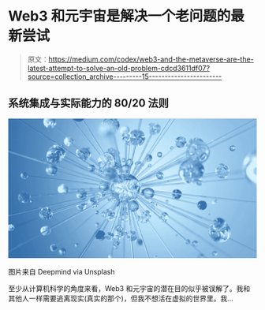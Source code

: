 # Web3 和元宇宙是解决一个老问题的最新尝试

> 原文：<https://medium.com/codex/web3-and-the-metaverse-are-the-latest-attempt-to-solve-an-old-problem-cdcd3611df07?source=collection_archive---------15----------------------->

## 系统集成与实际能力的 80/20 法则

![](img/946ca13307226697062b4dccf607ae8d.png)

图片来自 Deepmind via Unsplash

至少从计算机科学的角度来看，Web3 和元宇宙的潜在目的似乎被误解了。我和其他人一样需要逃离现实(真实的那个)，但我不想活在虚拟的世界里。我…